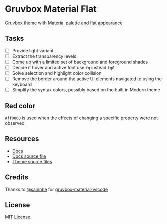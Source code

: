 # Gruvbox Material Flat

Gruvbox theme with Material palette and flat appearance

## Tasks

- [ ] Provide light variant
- [ ] Extract the transparency levels
- [ ] Come up with a limited set of background and foreground shades
- [ ] Decide if hover and active font use `fg` instead `fg0`
- [ ] Solve selection and highlight color collision
- [ ] Remove the border around the active UI elements navigated to using the keyboard
- [ ] Simplify the syntax colors, possibly based on the built in Modern theme

## Red color

`#ff0000` is used when the effects of changing a specific property were not observed

## Resources

- [Docs](https://code.visualstudio.com/api/extension-guides/color-theme)
- [Docs source file](https://github.com/microsoft/vscode-docs/blob/main/api/references/theme-color.md)
- [Theme source files](https://github.com/microsoft/vscode/tree/main/src/vs/platform/theme/common/colors)

## Credits

Thanks to [@sainnhe](https://github.com/sainnhe) for [gruvbox-material-vscode](https://github.com/sainnhe/gruvbox-material-vscode)

## License

[MIT License](LICENSE)
